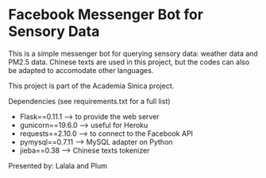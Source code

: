 <h1>Facebook Messenger Bot for Sensory Data</h1>

This is a simple messenger bot for querying sensory data: weather data and PM2.5 data. Chinese texts are used in this project, but the codes can also be adapted to accomodate other languages.

This project is part of the Academia Sinica project.

Dependencies (see requirements.txt for a full list)
- Flask==0.11.1 --> to provide the web server
- gunicorn==19.6.0 --> useful for Heroku
- requests==2.10.0 --> to connect to the Facebook API
- pymysql==0.7.11 --> MySQL adapter on Python
- jieba==0.38 --> Chinese texts tokenizer

Presented by: Lalala and Plum
